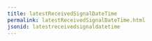 ```yaml
---
title: latestReceivedSignalDateTime
permalink: latestReceivedSignalDateTime.html
jsonid: latestreceivedsignaldatetime
---
```

